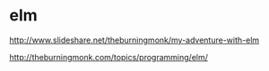 # elm
http://www.slideshare.net/theburningmonk/my-adventure-with-elm

http://theburningmonk.com/topics/programming/elm/
